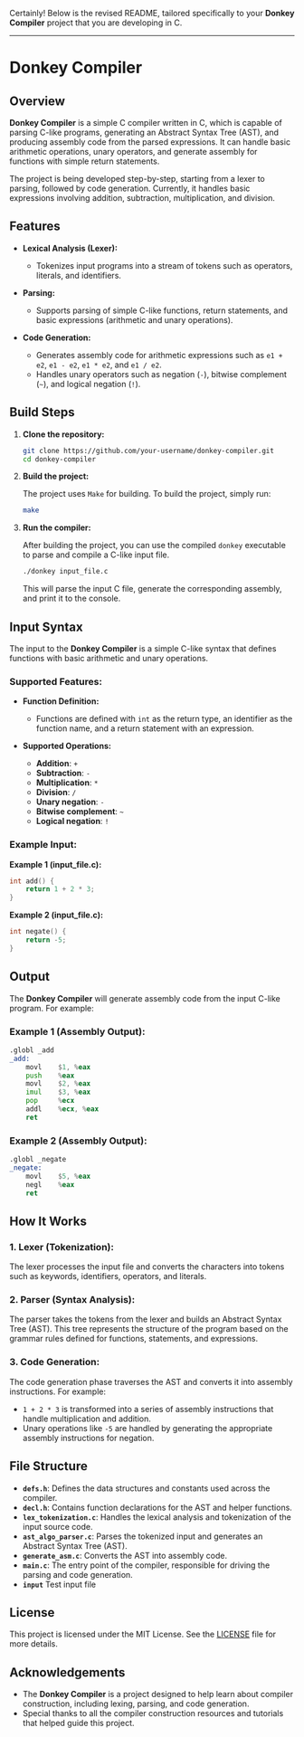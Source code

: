Certainly! Below is the revised README, tailored specifically to your **Donkey Compiler** project that you are developing in C.

---

# Donkey Compiler

## Overview

**Donkey Compiler** is a simple C compiler written in C, which is capable of parsing C-like programs, generating an Abstract Syntax Tree (AST), and producing assembly code from the parsed expressions. It can handle basic arithmetic operations, unary operators, and generate assembly for functions with simple return statements.

The project is being developed step-by-step, starting from a lexer to parsing, followed by code generation. Currently, it handles basic expressions involving addition, subtraction, multiplication, and division.

## Features

- **Lexical Analysis (Lexer):**
  - Tokenizes input programs into a stream of tokens such as operators, literals, and identifiers.

- **Parsing:**
  - Supports parsing of simple C-like functions, return statements, and basic expressions (arithmetic and unary operations).
  
- **Code Generation:**
  - Generates assembly code for arithmetic expressions such as `e1 + e2`, `e1 - e2`, `e1 * e2`, and `e1 / e2`.
  - Handles unary operators such as negation (`-`), bitwise complement (`~`), and logical negation (`!`).

## Build Steps

1. **Clone the repository:**

   ```bash
   git clone https://github.com/your-username/donkey-compiler.git
   cd donkey-compiler
   ```

2. **Build the project:**

   The project uses `Make` for building. To build the project, simply run:

   ```bash
   make
   ```

3. **Run the compiler:**

   After building the project, you can use the compiled `donkey` executable to parse and compile a C-like input file.

   ```bash
   ./donkey input_file.c
   ```

   This will parse the input C file, generate the corresponding assembly, and print it to the console.

## Input Syntax

The input to the **Donkey Compiler** is a simple C-like syntax that defines functions with basic arithmetic and unary operations.

### Supported Features:
- **Function Definition:**
  - Functions are defined with `int` as the return type, an identifier as the function name, and a return statement with an expression.
  
- **Supported Operations:**
  - **Addition**: `+`
  - **Subtraction**: `-`
  - **Multiplication**: `*`
  - **Division**: `/`
  - **Unary negation**: `-`
  - **Bitwise complement**: `~`
  - **Logical negation**: `!`

### Example Input:

**Example 1 (input_file.c):**

```c
int add() {
    return 1 + 2 * 3;
}
```

**Example 2 (input_file.c):**

```c
int negate() {
    return -5;
}
```

## Output

The **Donkey Compiler** will generate assembly code from the input C-like program. For example:

### Example 1 (Assembly Output):

```asm
.globl _add
_add:
    movl    $1, %eax
    push    %eax
    movl    $2, %eax
    imul    $3, %eax
    pop     %ecx
    addl    %ecx, %eax
    ret
```

### Example 2 (Assembly Output):

```asm
.globl _negate
_negate:
    movl    $5, %eax
    negl    %eax
    ret
```

## How It Works

### 1. **Lexer (Tokenization):**
The lexer processes the input file and converts the characters into tokens such as keywords, identifiers, operators, and literals.

### 2. **Parser (Syntax Analysis):**
The parser takes the tokens from the lexer and builds an Abstract Syntax Tree (AST). This tree represents the structure of the program based on the grammar rules defined for functions, statements, and expressions.

### 3. **Code Generation:**
The code generation phase traverses the AST and converts it into assembly instructions. For example:
- `1 + 2 * 3` is transformed into a series of assembly instructions that handle multiplication and addition.
- Unary operations like `-5` are handled by generating the appropriate assembly instructions for negation.

## File Structure

- **`defs.h`**: Defines the data structures and constants used across the compiler.
- **`decl.h`**: Contains function declarations for the AST and helper functions.
- **`lex_tokenization.c`**: Handles the lexical analysis and tokenization of the input source code.
- **`ast_algo_parser.c`**: Parses the tokenized input and generates an Abstract Syntax Tree (AST).
- **`generate_asm.c`**: Converts the AST into assembly code.
- **`main.c`**: The entry point of the compiler, responsible for driving the parsing and code generation.
- **`input`** Test input file

## License

This project is licensed under the MIT License. See the [LICENSE](LICENSE) file for more details.

## Acknowledgements

- The **Donkey Compiler** is a project designed to help learn about compiler construction, including lexing, parsing, and code generation.
- Special thanks to all the compiler construction resources and tutorials that helped guide this project.
